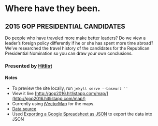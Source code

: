 # Where have they been.
## 2015 GOP PRESIDENTIAL CANDIDATES
Do people who have traveled more make better leaders? Do we view a leader’s foreign policy differently if he or she has spent more time abroad? We’ve researched the travel history of the candidates for the Republican Presidential Nomination so you can draw your own conclusions.

### Presented by [Hitlist](http://www.hitlistapp.com)

#### Notes
* To preview the site locally, run ```jekyll serve --baseurl ''```
* View it live [http://gop2016.hitlistapp.com/map/](http://gop2016.hitlistapp.com/map/)
* Currently using [jVectorMap](http://jvectormap.com/) for the maps.
* [Data source](https://docs.google.com/spreadsheets/d/1P0-ZDxl7VICq9jd9AVsS-UwDWw5mZbbdJjbYkPCjXHc/edit)
* Used [Exporting a Google Spreadsheet as JSON](http://blog.pamelafox.org/2013/06/exporting-google-spreadsheet-as-json.html) to export the data into JSON
